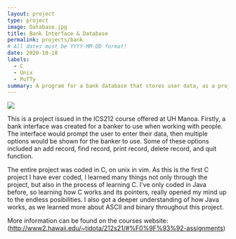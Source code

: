```yaml
---
layout: project
type: project
image: Database.jpg
title: Bank Interface & Database
permalink: projects/bank
# All dates must be YYYY-MM-DD format!
date: 2020-10-10
labels:
  - C
  - Unix
  - PuTTy
summary: A program for a bank database that stores user data, as a project for ICS 212.
---
```


<img class="ui medium right floated rounded image" src="../images/vacay-home-page.png">

This is a project issued in the ICS212 course offered at UH Manoa. Firstly, a bank interface was created for a banker to use when working with people. The interface would prompt the user to enter their data, then multiple options would be shown for the banker to use. Some of these options included an add record, find record, print record, delete record, and quit function.

The entire project was coded in C, on unix in vim. As this is the first C project I have ever coded, I learned many things not only through the project, but also in the process of learning C. I've only coded in Java before, so learning how C works and its pointers, really opened my mind up to the endless posibilities. I also got a deeper understanding of how Java works, as we learned more about ASCII and binary throughout this project.


 
More information can be found on the courses website: (http://www2.hawaii.edu/~tidota/212s21/#%F0%9F%93%92-assignments)
